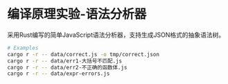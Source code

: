 # 编译原理实验-语法分析器

采用Rust编写的简单JavaScript语法分析器，支持生成JSON格式的抽象语法树。

```bash
# Examples
cargo r -r -- data/correct.js -o tmp/correct.json
cargo r -r -- data/err1-大括号不匹配.js
cargo r -r -- data/err2-不正确的函数体.js
cargo r -r -- data/expr-errors.js
```
